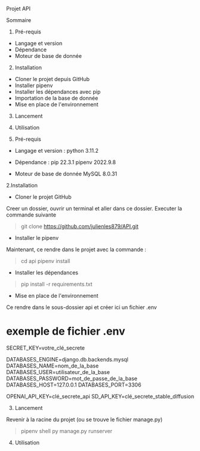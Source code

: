 Projet API

Sommaire 

1. Pré-requis
  - Langage et version
  - Dépendance
  - Moteur de base de donnée
2. Installation
  -  Cloner le projet depuis GitHub
  -  Installer pipenv
  -  Installer les dépendances avec pip
  -  Importation de la base de donnée
  -  Mise en place de l'environnement
3. Lancement
4. Utilisation


1. Pré-requis

  - Langage et version :
python 3.11.2

  - Dépendance :
pip 22.3.1
pipenv 2022.9.8

 - Moteur de base de donnée
MySQL 8.0.31

2.Installation

 - Cloner le projet GitHub

Creer un dossier, ouvrir un terminal et aller dans ce dossier.
Executer la commande suivante
> git clone https://github.com/julienles879/API.git

 - Installer le pipenv
   
Maintenant, ce rendre dans le projet avec la commande :
> cd api
> pipenv install

 - Installer les dépendances 
> pip install -r requirements.txt

 - Mise en place de l'environnement
   
Ce rendre dans le sous-dossier api et créer ici un fichier .env 

# exemple de fichier .env
SECRET_KEY=votre_clé_secrete

DATABASES_ENGINE=django.db.backends.mysql
DATABASES_NAME=nom_de_la_base
DATABASES_USER=utilisateur_de_la_base
DATABASES_PASSWORD=mot_de_passe_de_la_base
DATABASES_HOST=127.0.0.1
DATABASES_PORT=3306

OPENAI_API_KEY=clé_secrete_api
SD_API_KEY=clé_secrete_stable_diffusion

3. Lancement

Revenir à la racine du projet (ou se trouve le fichier manage.py)

> pipenv shell
> py manage.py runserver

4. Utilisation

